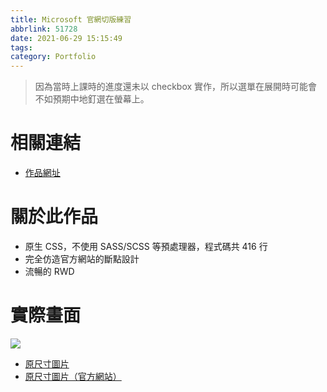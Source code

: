 ```yaml
---
title: Microsoft 官網切版練習
abbrlink: 51728
date: 2021-06-29 15:15:49
tags:
category: Portfolio
---
```


> 因為當時上課時的進度還未以 checkbox 實作，所以選單在展開時可能會不如預期中地釘選在螢幕上。

# 相關連結

- [作品網址](https://dahisc.github.io/portfolio/microsoft/)

# 關於此作品

- 原生 CSS，不使用 SASS/SCSS 等預處理器，程式碼共 416 行
- 完全仿造官方網站的斷點設計
- 流暢的 RWD

# 實際畫面

![](preview.png)

- [原尺寸圖片](preview.png)
- [原尺寸圖片（官方網站）](official-preview.png)
